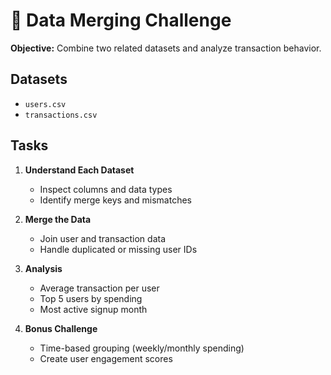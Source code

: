 
# 🔗 Data Merging Challenge

**Objective:** Combine two related datasets and analyze transaction behavior.

## Datasets
- `users.csv`
- `transactions.csv`

## Tasks

1. **Understand Each Dataset**
   - Inspect columns and data types
   - Identify merge keys and mismatches

2. **Merge the Data**
   - Join user and transaction data
   - Handle duplicated or missing user IDs

3. **Analysis**
   - Average transaction per user
   - Top 5 users by spending
   - Most active signup month

4. **Bonus Challenge**
   - Time-based grouping (weekly/monthly spending)
   - Create user engagement scores

